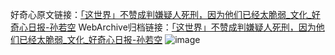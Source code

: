 好奇心原文链接：[「这世界」不赞成判嫌疑人死刑，因为他们已经太脆弱_文化_好奇心日报-孙若空](https://www.qdaily.com/articles/8704.html)
WebArchive归档链接：[「这世界」不赞成判嫌疑人死刑，因为他们已经太脆弱_文化_好奇心日报-孙若空](http://web.archive.org/web/20190623153329/https://www.qdaily.com/articles/8704.html)
![image](http://ww3.sinaimg.cn/large/007d5XDply1g3vdoulcefj30u03hs7wh)
